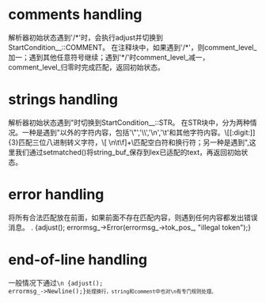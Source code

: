 # comments handling
解析器初始状态遇到'/&ast;'时，会执行adjust并切换到StartCondition__::COMMENT。
在注释块中，如果遇到'/&ast;'，则comment_level_加一；遇到其他任意符号继续；遇到'&ast;/'时comment_level_减一，comment_level_归零时完成匹配，返回初始状态。
# strings handling
解析器初始状态遇到"时切换到StartCondition__::STR。
在STR块中，分为两种情况。一种是遇到"以外的字符内容，包括'\\\"','\\\\','\\n','\t'和其他字符内容。\\[[:digit:]]{3}匹配三位八进制转义字符，\\[ \n\t\f]+\\匹配空白符和换行符；另一种是遇到",这里我们通过setmatched()将string_buf_保存到lex已适配的text，再返回初始状态。
# error handling
将所有合法匹配放在前面，如果前面不存在匹配内容，则遇到任何内容都发出错误消息。
. {adjust(); errormsg_->Error(errormsg_->tok_pos_, "illegal token");}
# end-of-line handling
一般情况下通过<code>\n {adjust(); errormsg_->Newline();}<code>处理换行，string和comment中也对\n有专门规则处理。

